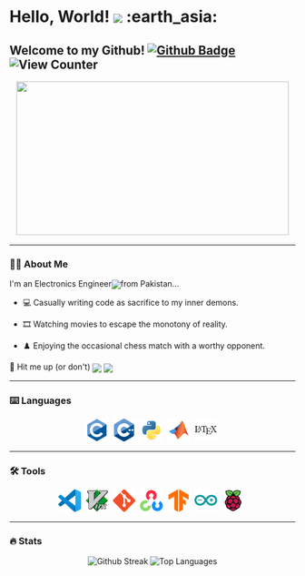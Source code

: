 <h1>
  Hello, World!
  <img src="https://media.giphy.com/media/hvRJCLFzcasrR4ia7z/giphy.gif" width="30px"/ align="center"> :earth_asia:
</h1>

<h2>
  Welcome to my Github!
  <a href="https://github.com/Attaulhaleem">
    <img src="https://img.shields.io/badge/-Attaulhaleem-blue?logo=github&logoColor=white" alt="Github Badge"/>
  </a>
  <img src="https://komarev.com/ghpvc/?username=Attaulhaleem&color=blue" alt="View Counter"/>
</h2>

<div id="header" align="center">
  <img src="https://media.giphy.com/media/13HgwGsXF0aiGY/giphy.gif" width="480" height="270"/>
</div>

---

### :man_technologist: About Me
I'm an Electronics Engineer<img src="https://media.giphy.com/media/NX3GQXkss6J9gfkqLp/giphy.gif" width="30" align="center">from Pakistan...

- :computer: Casually writing code as sacrifice to my inner demons.

- :film_strip: Watching movies to escape the monotony of reality.

- :chess_pawn: Enjoying the occasional chess match with a worthy opponent.

:incoming_envelope: Hit me up (or don't) <a href="https://linkedin.com/in/attaulhaleem"><img src="https://img.shields.io/badge/-attaulhaleem-blue?logo=linkedin&logoColor=white" align="center"/></a> <a href="mailto:haleem.attaul@gmail.com"><img src="https://img.shields.io/badge/-haleem.attaul@gmail.com-red?logo=gmail&logoColor=white" align="center"/></a>

---

### :keyboard: Languages

<div align="center">
  <img src="https://github.com/devicons/devicon/blob/master/icons/c/c-original.svg" title="C" alt="C Icon" width="40" height="40"/>&nbsp;
  <img src="https://github.com/devicons/devicon/blob/master/icons/cplusplus/cplusplus-original.svg" title="C++" alt="C++ Icon" width="40" height="40"/>&nbsp;
  <img src="https://github.com/devicons/devicon/blob/master/icons/python/python-original.svg" title="Python" alt="Python Icon" width="40" height="40"/>&nbsp;
  <img src="https://github.com/devicons/devicon/blob/master/icons/matlab/matlab-original.svg" title="MATLAB" alt="MATLAB Icon" width="40" height="40"/>&nbsp;
  <img src="https://github.com/devicons/devicon/blob/master/icons/latex/latex-original.svg" title="LaTeX" alt="LaTeX Icon" width="40" height="40"/>&nbsp;
</div>

---

### :hammer_and_wrench: Tools
  
<div align="center">
  <img src="https://github.com/devicons/devicon/blob/master/icons/vscode/vscode-original.svg" title="VSCode" alt="VSCode Icon" width="40" height="40"/>&nbsp;
  <img src="https://github.com/devicons/devicon/blob/master/icons/vim/vim-original.svg" title="Vim" alt="Vim Icon" width="40" height="40"/>&nbsp;
  <img src="https://github.com/devicons/devicon/blob/master/icons/git/git-original.svg" title="Git" alt="Git Icon" width="40" height="40"/>&nbsp;
  <img src="https://github.com/devicons/devicon/blob/master/icons/opencv/opencv-original.svg" title="OpenCV" alt="OpenCV Icon" width="40" height="40"/>&nbsp;
  <img src="https://github.com/devicons/devicon/blob/master/icons/tensorflow/tensorflow-original.svg" title="TensorFlow" alt="TensorFlow Icon" width="40" height="40"/>&nbsp;
  <img src="https://github.com/devicons/devicon/blob/master/icons/arduino/arduino-original.svg" title="Arduino" alt="Arduino Icon" width="40" height="40"/>&nbsp;
  <img src="https://github.com/devicons/devicon/blob/master/icons/raspberrypi/raspberrypi-original.svg" title="RaspberryPi" alt="RaspberryPi Icon" width="40" height="40"/>&nbsp;
</div>

---

### :fire: Stats

<div align="center">
  <img src="http://github-readme-streak-stats.herokuapp.com?user=Attaulhaleem&theme=dark&background=000000" title="Github Streak" alt="Github Streak">
  <img src="https://github-readme-stats.vercel.app/api/top-langs/?username=Attaulhaleem&layout=compact&theme=vision-friendly-dark" title="Top Languages" alt="Top Languages">
</div>


